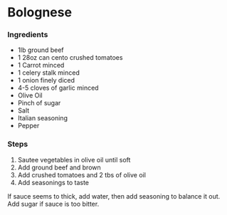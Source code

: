# Bolognese 

### Ingredients 
- 1lb ground beef
- 1 28oz can cento crushed tomatoes 
- 1 Carrot minced
- 1 celery stalk minced 
- 1 onion finely diced
- 4-5 cloves of garlic minced
- Olive Oil
- Pinch of sugar
- Salt 
- Italian seasoning 
- Pepper 

### Steps 
1. Sautee vegetables in olive oil until soft 
2. Add ground beef and brown 
3. Add crushed tomatoes and 2 tbs of olive oil 
4. Add seasonings to taste 

If sauce seems to thick, add water, then add seasoning to balance it out. Add sugar if sauce is too bitter. 